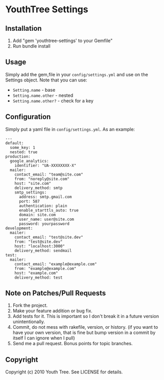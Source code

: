 # YouthTree Settings #

## Installation ##

1. Add "gem 'youthtree-settings' to your Gemfile"
2. Run bundle install

## Usage ##

Simply add the gem,file in your `config/settings.yml`
and use on the Settings object. Note that you can use:

* `Setting.name` - base
* `Setting.name.other` - nested
* `Setting.name.other?` - check for a key

## Configuration ##

Simply put a yaml file in `config/settings.yml`. As an example:

    ---
    default:
      some_key: 1
      nested: true
    production:
      google_analytics:
        identifier: "UA-XXXXXXXX-X"
      mailer:
        contact_email: "team@site.com"
        from: "noreply@site.com"
        host: "site.com"
        delivery_method: smtp
        smtp_settings:
          address: smtp.gmail.com
          port: 587
          authentication: plain
          enable_starttls_auto: true
          domain: site.com 
          user_name: user@site.com
          password: yourpassword
    development:
      mailer:
        contact_email: "test@site.dev"
        from: "test@site.dev"
        host: "localhost:3000"
        delivery_method: sendmail
    test:
      mailer:
        contact_email: "example@example.com"
        from: "example@example.com"
        host: "example.com"
        delivery_method: test


## Note on Patches/Pull Requests ##
 
1. Fork the project.
2. Make your feature addition or bug fix.
3. Add tests for it. This is important so I don't break it in a future version unintentionally.
4. Commit, do not mess with rakefile, version, or history. (if you want to have your own version, that is fine but bump version in a commit by itself I can ignore when I pull)
5. Send me a pull request. Bonus points for topic branches.

## Copyright ##

Copyright (c) 2010 Youth Tree. See LICENSE for details.
